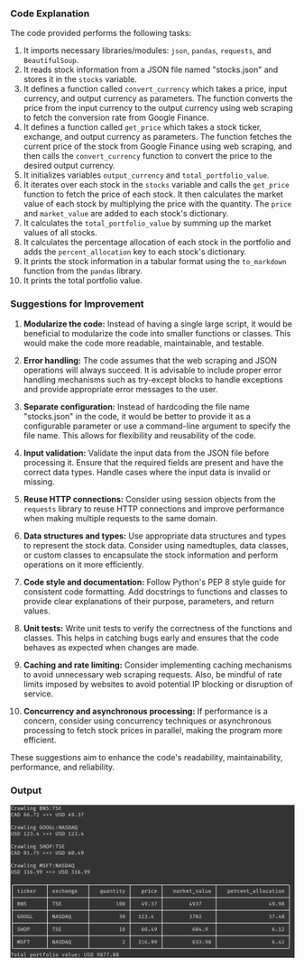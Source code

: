 ### Code Explanation

The code provided performs the following tasks:

1. It imports necessary libraries/modules: `json`, `pandas`, `requests`, and `BeautifulSoup`.
2. It reads stock information from a JSON file named "stocks.json" and stores it in the `stocks` variable.
3. It defines a function called `convert_currency` which takes a price, input currency, and output currency as parameters. The function converts the price from the input currency to the output currency using web scraping to fetch the conversion rate from Google Finance.
4. It defines a function called `get_price` which takes a stock ticker, exchange, and output currency as parameters. The function fetches the current price of the stock from Google Finance using web scraping, and then calls the `convert_currency` function to convert the price to the desired output currency.
5. It initializes variables `output_currency` and `total_portfolio_value`.
6. It iterates over each stock in the `stocks` variable and calls the `get_price` function to fetch the price of each stock. It then calculates the market value of each stock by multiplying the price with the quantity. The `price` and `market_value` are added to each stock's dictionary.
7. It calculates the `total_portfolio_value` by summing up the market values of all stocks.
8. It calculates the percentage allocation of each stock in the portfolio and adds the `percent_allocation` key to each stock's dictionary.
9. It prints the stock information in a tabular format using the `to_markdown` function from the `pandas` library.
10. It prints the total portfolio value.

### Suggestions for Improvement

1. **Modularize the code:** Instead of having a single large script, it would be beneficial to modularize the code into smaller functions or classes. This would make the code more readable, maintainable, and testable.

2. **Error handling:** The code assumes that the web scraping and JSON operations will always succeed. It is advisable to include proper error handling mechanisms such as try-except blocks to handle exceptions and provide appropriate error messages to the user.

3. **Separate configuration:** Instead of hardcoding the file name "stocks.json" in the code, it would be better to provide it as a configurable parameter or use a command-line argument to specify the file name. This allows for flexibility and reusability of the code.

4. **Input validation:** Validate the input data from the JSON file before processing it. Ensure that the required fields are present and have the correct data types. Handle cases where the input data is invalid or missing.

5. **Reuse HTTP connections:** Consider using session objects from the `requests` library to reuse HTTP connections and improve performance when making multiple requests to the same domain.

6. **Data structures and types:** Use appropriate data structures and types to represent the stock data. Consider using namedtuples, data classes, or custom classes to encapsulate the stock information and perform operations on it more efficiently.

7. **Code style and documentation:** Follow Python's PEP 8 style guide for consistent code formatting. Add docstrings to functions and classes to provide clear explanations of their purpose, parameters, and return values.

8. **Unit tests:** Write unit tests to verify the correctness of the functions and classes. This helps in catching bugs early and ensures that the code behaves as expected when changes are made.

9. **Caching and rate limiting:** Consider implementing caching mechanisms to avoid unnecessary web scraping requests. Also, be mindful of rate limits imposed by websites to avoid potential IP blocking or disruption of service.

10. **Concurrency and asynchronous processing:** If performance is a concern, consider using concurrency techniques or asynchronous processing to fetch stock prices in parallel, making the program more efficient.

These suggestions aim to enhance the code's readability, maintainability, performance, and reliability.

### Output

![](output.png)